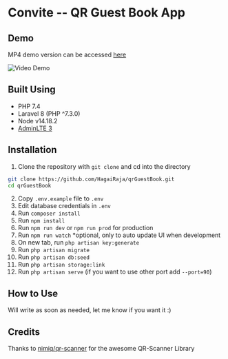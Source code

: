 # Convite -- QR Guest Book App
 
## Demo
MP4 demo version can be accessed [here](https://github.com/HagaiRaja/qrGuestBook/blob/main/resources/video/demo.mp4)

![Video Demo](https://github.com/HagaiRaja/qrGuestBook/blob/main/resources/video/demo.gif)

## Built Using
- PHP 7.4
- Laravel 8 (PHP ^7.3.0)
- Node v14.18.2
- [AdminLTE 3](https://adminlte.io/)

## Installation

1. Clone the repository with ``git clone`` and cd into the directory
```bash
git clone https://github.com/HagaiRaja/qrGuestBook.git
cd qrGuestBook
```
2. Copy ``.env.example`` file to ``.env``
3. Edit database credentials in ``.env``
4. Run ``composer install``
5. Run ``npm install``
6. Run ``npm run dev`` or ``npm run prod`` for production
7. Run ``npm run watch`` *optional, only to auto update UI when development
8. On new tab, run ``php artisan key:generate``
10. Run ``php artisan migrate``
11. Run ``php artisan db:seed``
12. Run ``php artisan storage:link``
13. Run ``php artisan serve`` (if you want to use other port add ``--port=90``)

## How to Use
Will write as soon as needed, let me know if you want it :)

## Credits
Thanks to [nimiq/qr-scanner](https://github.com/nimiq/qr-scanner) for the awesome QR-Scanner Library
